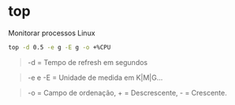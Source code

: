 # top

Monitorar processos Linux

```bash
top -d 0.5 -e g -E g -o +%CPU
```

> -d = Tempo de refresh em segundos

> -e e -E = Unidade de medida em K|M|G...

> -o = Campo de ordenação, + = Descrescente, - = Crescente.